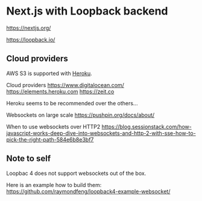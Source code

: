 # Next.js with Loopback backend

https://nextjs.org/

https://loopback.io/

## Cloud providers

AWS S3 is supported with [Heroku](https://devcenter.heroku.com/articles/filepicker).

Cloud providers
https://www.digitalocean.com/
https://elements.heroku.com
https://zeit.co

Heroku seems to be recommended over the others...

Websockets on large scale
https://pushpin.org/docs/about/

When to use websockets over HTTP2
https://blog.sessionstack.com/how-javascript-works-deep-dive-into-websockets-and-http-2-with-sse-how-to-pick-the-right-path-584e6b8e3bf7

## Note to self

Loopbac 4 does not support websockets out of the box.

Here is an example how to build them:
https://github.com/raymondfeng/loopback4-example-websocket/

